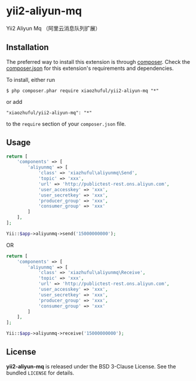 # yii2-aliyun-mq

Yii2 Aliyun Mq （阿里云消息队列扩展）

## Installation

The preferred way to install this extension is through [composer](http://getcomposer.org/download/). Check the [composer.json](https://github.com/daixianceng/yii2-smser/blob/master/composer.json) for this extension's requirements and dependencies.

To install, either run

```
$ php composer.phar require xiaozhuful/yii2-aliyun-mq "*"
```

or add

```
"xiaozhuful/yii2-aliyun-mq": "*"
```

to the ```require``` section of your `composer.json` file.

## Usage

```php
return [
    'components' => [
        'aliyunmq' => [
            'class' => 'xiazhuful\aliyunmq\Send',
            'topic' => 'xxx',
            'url' => 'http://publictest-rest.ons.aliyun.com',
            'user_accesskey' => 'xxx',
            'user_secretkey' => 'xxx',
            'producer_group' => 'xxx',
            'consumer_group' => 'xxx'
        ]
    ],
];
```

```php
Yii::$app->aliyunmq->send('15000000000');
```

OR

```php
return [
    'components' => [
        'aliyunmq' => [
            'class' => 'xiazhuful\aliyunmq\Receive',
            'topic' => 'xxx',
            'url' => 'http://publictest-rest.ons.aliyun.com',
            'user_accesskey' => 'xxx',
            'user_secretkey' => 'xxx',
            'producer_group' => 'xxx',
            'consumer_group' => 'xxx'
        ]
    ],
];
```

```php
Yii::$app->aliyunmq->receive('15000000000');
```

## License

**yii2-aliyun-mq** is released under the BSD 3-Clause License. See the bundled `LICENSE` for details.
